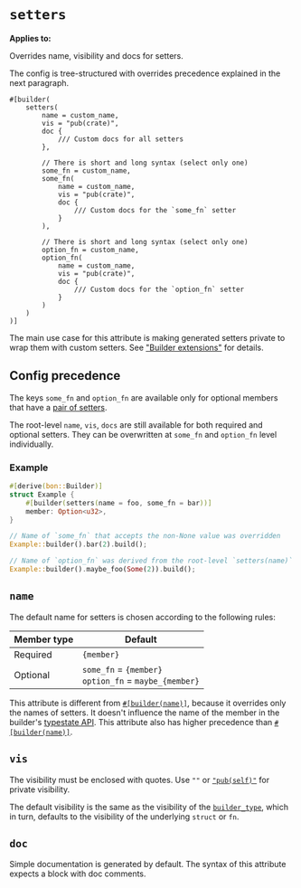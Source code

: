 # `setters`

**Applies to:** <Badge type="warning" text="struct fields"/> <Badge type="warning" text="function arguments"/> <Badge type="warning" text="method arguments"/>

Overrides name, visibility and docs for setters.

The config is tree-structured with overrides precedence explained in the next paragraph.

```attr
#[builder(
    setters(
        name = custom_name,
        vis = "pub(crate)",
        doc {
            /// Custom docs for all setters
        },

        // There is short and long syntax (select only one)
        some_fn = custom_name,
        some_fn(
            name = custom_name,
            vis = "pub(crate)",
            doc {
                /// Custom docs for the `some_fn` setter
            }
        ),

        // There is short and long syntax (select only one)
        option_fn = custom_name,
        option_fn(
            name = custom_name,
            vis = "pub(crate)",
            doc {
                /// Custom docs for the `option_fn` setter
            }
        )
    )
)]
```

The main use case for this attribute is making generated setters private to wrap them with custom setters. See ["Builder extensions"](../../../guide/builder-extensions#custom-setters) for details.

## Config precedence

The keys `some_fn` and `option_fn` are available only for optional members that have a [pair of setters](../../../guide/optional-members#setters-pair).

The root-level `name`, `vis`, `docs` are still available for both required and optional setters. They can be overwritten at `some_fn` and `option_fn` level individually.

### Example

```rust
#[derive(bon::Builder)]
struct Example {
    #[builder(setters(name = foo, some_fn = bar))]
    member: Option<u32>,
}

// Name of `some_fn` that accepts the non-None value was overridden
Example::builder().bar(2).build();

// Name of `option_fn` was derived from the root-level `setters(name)`
Example::builder().maybe_foo(Some(2)).build();
```

## `name`

The default name for setters is chosen according to the following rules:

| Member type  | Default
|--------------|------------
| Required     | `{member}`
| Optional     | `some_fn` = `{member}`<br/>`option_fn` = `maybe_{member}`

This attribute is different from [`#[builder(name)]`](./name), because it overrides only the names of setters. It doesn't influence the name of the member in the builder's [typestate API](../../../guide/typestate-api). This attribute also has higher precedence than [`#[builder(name)]`](./name).

## `vis`

The visibility must be enclosed with quotes. Use `""` or [`"pub(self)"`](https://doc.rust-lang.org/reference/visibility-and-privacy.html#pubin-path-pubcrate-pubsuper-and-pubself) for private visibility.

The default visibility is the same as the visibility of the [`builder_type`](../top-level/builder-type#vis), which in turn, defaults to the visibility of the underlying `struct` or `fn`.

## `doc`

Simple documentation is generated by default. The syntax of this attribute expects a block with doc comments.

